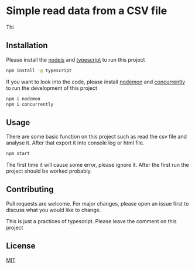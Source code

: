 # Simple read data from a CSV file

Thi

## Installation

Please install the [nodejs](https://nodejs.org/en/) and [typescript](https://www.typescriptlang.org/) to run this project

```bash
npm install -g typescript
```

If you want to look into the code, please install [nodemon](https://nodemon.io/) and [concurrently](https://www.npmjs.com/package/concurrently) to run the development of this project

```bash
npm i nodemon
npm i concurrently
```

## Usage

There are some basic function on this project such as read the csv file and analyse it. After that export it into console log or html file.

```bash
npm start
```

The first time it will cause some error, please ignore it. After the first run the project should be worked probably.

## Contributing

Pull requests are welcome. For major changes, please open an issue first to discuss what you would like to change.

This is just a practices of typescript. Please leave the comment on this project

## License

[MIT](https://choosealicense.com/licenses/mit/)
